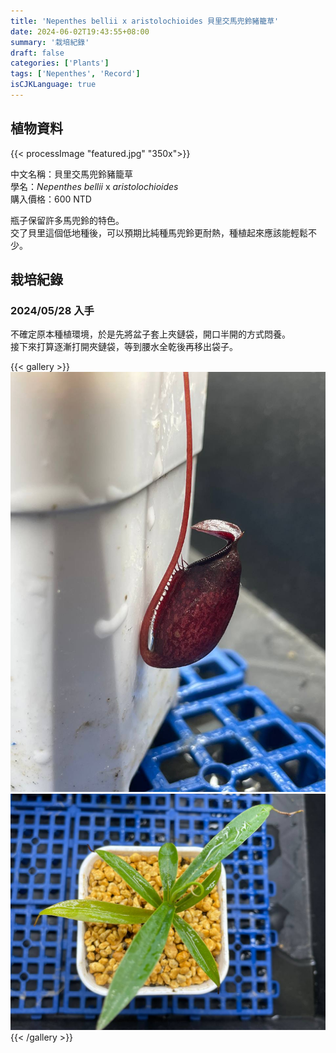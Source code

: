 ```yaml
---
title: 'Nepenthes bellii x aristolochioides 貝里交馬兜鈴豬籠草'
date: 2024-06-02T19:43:55+08:00
summary: '栽培紀錄'
draft: false
categories: ['Plants']
tags: ['Nepenthes', 'Record']
isCJKLanguage: true
---
```


## 植物資料

{{< processImage "featured.jpg" "350x">}}

中文名稱：貝里交馬兜鈴豬籠草  
學名：*Nepenthes bellii* x *aristolochioides*  
購入價格：600 NTD  

瓶子保留許多馬兜鈴的特色。  
交了貝里這個低地種後，可以預期比純種馬兜鈴更耐熱，種植起來應該能輕鬆不少。  

## 栽培紀錄

### 2024/05/28 入手

不確定原本種植環境，於是先將盆子套上夾鏈袋，開口半開的方式悶養。  
接下來打算逐漸打開夾鏈袋，等到腰水全乾後再移出袋子。  

{{< gallery >}}
  <img src="./images/2024-05-28(1).jpg" class="grid-w40">
  <img src="./images/2024-05-28(2).jpg" class="grid-w60">
{{< /gallery >}}
